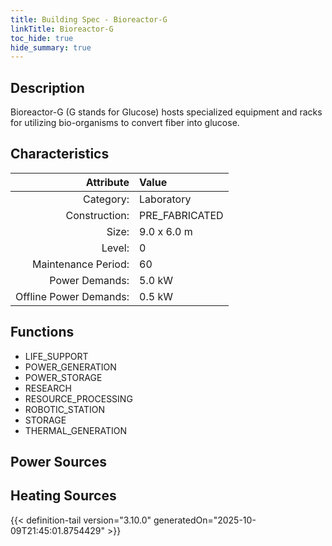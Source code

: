 ```yaml
---
title: Building Spec - Bioreactor-G
linkTitle: Bioreactor-G
toc_hide: true
hide_summary: true
---
```

<!-- This is generated by the MarsSim HelpGenertor, do not edit. -->

## Description
Bioreactor-G (G stands for Glucose) hosts specialized equipment and racks for utilizing bio-organisms &#10;to convert fiber into glucose.

## Characteristics

| Attribute      | Value |
|--------:|:------|
|Category:|Laboratory|
|Construction:|PRE_FABRICATED|
|Size:|9.0 x 6.0 m|
|Level:|0|
|Maintenance Period:|60|
|Power Demands:|5.0 kW|
|Offline Power Demands:|0.5 kW|

## Functions
      
- LIFE_SUPPORT
- POWER_GENERATION
- POWER_STORAGE
- RESEARCH
- RESOURCE_PROCESSING
- ROBOTIC_STATION
- STORAGE
- THERMAL_GENERATION


## Power Sources
      

## Heating Sources



{{< definition-tail version="3.10.0" generatedOn="2025-10-09T21:45:01.8754429" >}}

